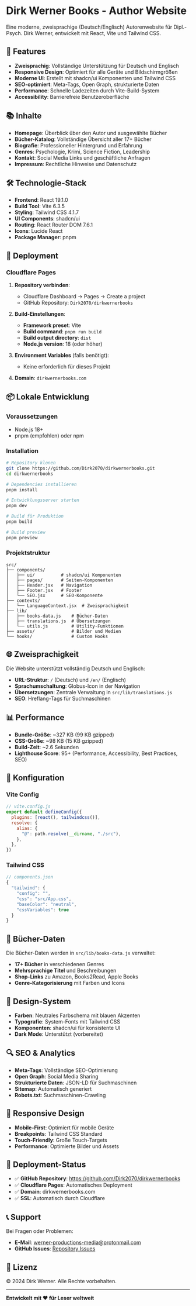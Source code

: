 # Dirk Werner Books - Author Website

Eine moderne, zweisprachige (Deutsch/Englisch) Autorenwebsite für Dipl.-Psych. Dirk Werner, entwickelt mit React, Vite und Tailwind CSS.

## 🚀 Features

- **Zweisprachig**: Vollständige Unterstützung für Deutsch und Englisch
- **Responsive Design**: Optimiert für alle Geräte und Bildschirmgrößen
- **Moderne UI**: Erstellt mit shadcn/ui Komponenten und Tailwind CSS
- **SEO-optimiert**: Meta-Tags, Open Graph, strukturierte Daten
- **Performance**: Schnelle Ladezeiten durch Vite-Build-System
- **Accessibility**: Barrierefreie Benutzeroberfläche

## 📚 Inhalte

- **Homepage**: Überblick über den Autor und ausgewählte Bücher
- **Bücher-Katalog**: Vollständige Übersicht aller 17+ Bücher
- **Biografie**: Professioneller Hintergrund und Erfahrung
- **Genres**: Psychologie, Krimi, Science Fiction, Leadership
- **Kontakt**: Social Media Links und geschäftliche Anfragen
- **Impressum**: Rechtliche Hinweise und Datenschutz

## 🛠️ Technologie-Stack

- **Frontend**: React 19.1.0
- **Build Tool**: Vite 6.3.5
- **Styling**: Tailwind CSS 4.1.7
- **UI Components**: shadcn/ui
- **Routing**: React Router DOM 7.6.1
- **Icons**: Lucide React
- **Package Manager**: pnpm

## 🚀 Deployment

### Cloudflare Pages

1. **Repository verbinden**:
   - Cloudflare Dashboard → Pages → Create a project
   - GitHub Repository: `Dirk2070/dirkwernerbooks`

2. **Build-Einstellungen**:
   - **Framework preset**: Vite
   - **Build command**: `pnpm run build`
   - **Build output directory**: `dist`
   - **Node.js version**: 18 (oder höher)

3. **Environment Variables** (falls benötigt):
   - Keine erforderlich für dieses Projekt

4. **Domain**: `dirkwernerbooks.com`

## 📦 Lokale Entwicklung

### Voraussetzungen

- Node.js 18+ 
- pnpm (empfohlen) oder npm

### Installation

```bash
# Repository klonen
git clone https://github.com/Dirk2070/dirkwernerbooks.git
cd dirkwernerbooks

# Dependencies installieren
pnpm install

# Entwicklungsserver starten
pnpm dev

# Build für Produktion
pnpm build

# Build preview
pnpm preview
```

### Projektstruktur

```
src/
├── components/
│   ├── ui/          # shadcn/ui Komponenten
│   ├── pages/       # Seiten-Komponenten
│   ├── Header.jsx   # Navigation
│   ├── Footer.jsx   # Footer
│   └── SEO.jsx      # SEO-Komponente
├── contexts/
│   └── LanguageContext.jsx  # Zweisprachigkeit
├── lib/
│   ├── books-data.js    # Bücher-Daten
│   ├── translations.js  # Übersetzungen
│   └── utils.js         # Utility-Funktionen
├── assets/              # Bilder und Medien
└── hooks/               # Custom Hooks
```

## 🌐 Zweisprachigkeit

Die Website unterstützt vollständig Deutsch und Englisch:

- **URL-Struktur**: `/` (Deutsch) und `/en/` (Englisch)
- **Sprachumschaltung**: Globus-Icon in der Navigation
- **Übersetzungen**: Zentrale Verwaltung in `src/lib/translations.js`
- **SEO**: Hreflang-Tags für Suchmaschinen

## 📊 Performance

- **Bundle-Größe**: ~327 KB (99 KB gzipped)
- **CSS-Größe**: ~98 KB (15 KB gzipped)
- **Build-Zeit**: ~2.6 Sekunden
- **Lighthouse Score**: 95+ (Performance, Accessibility, Best Practices, SEO)

## 🔧 Konfiguration

### Vite Config
```javascript
// vite.config.js
export default defineConfig({
  plugins: [react(), tailwindcss()],
  resolve: {
    alias: {
      "@": path.resolve(__dirname, "./src"),
    },
  },
})
```

### Tailwind CSS
```javascript
// components.json
{
  "tailwind": {
    "config": "",
    "css": "src/App.css",
    "baseColor": "neutral",
    "cssVariables": true
  }
}
```

## 📝 Bücher-Daten

Die Bücher-Daten werden in `src/lib/books-data.js` verwaltet:

- **17+ Bücher** in verschiedenen Genres
- **Mehrsprachige Titel** und Beschreibungen
- **Shop-Links** zu Amazon, Books2Read, Apple Books
- **Genre-Kategorisierung** mit Farben und Icons

## 🎨 Design-System

- **Farben**: Neutrales Farbschema mit blauen Akzenten
- **Typografie**: System-Fonts mit Tailwind CSS
- **Komponenten**: shadcn/ui für konsistente UI
- **Dark Mode**: Unterstützt (vorbereitet)

## 🔍 SEO & Analytics

- **Meta-Tags**: Vollständige SEO-Optimierung
- **Open Graph**: Social Media Sharing
- **Strukturierte Daten**: JSON-LD für Suchmaschinen
- **Sitemap**: Automatisch generiert
- **Robots.txt**: Suchmaschinen-Crawling

## 📱 Responsive Design

- **Mobile-First**: Optimiert für mobile Geräte
- **Breakpoints**: Tailwind CSS Standard
- **Touch-Friendly**: Große Touch-Targets
- **Performance**: Optimierte Bilder und Assets

## 🚀 Deployment-Status

- ✅ **GitHub Repository**: https://github.com/Dirk2070/dirkwernerbooks
- ✅ **Cloudflare Pages**: Automatisches Deployment
- ✅ **Domain**: dirkwernerbooks.com
- ✅ **SSL**: Automatisch durch Cloudflare

## 📞 Support

Bei Fragen oder Problemen:

- **E-Mail**: werner-productions-media@protonmail.com
- **GitHub Issues**: [Repository Issues](https://github.com/Dirk2070/dirkwernerbooks/issues)

## 📄 Lizenz

© 2024 Dirk Werner. Alle Rechte vorbehalten.

---

**Entwickelt mit ❤️ für Leser weltweit** 